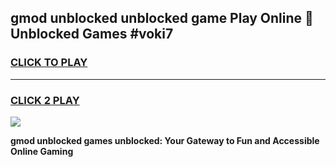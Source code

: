 
## gmod unblocked unblocked game Play Online 👋 Unblocked Games #voki7
<h3>
<a href="https://premium.freeplayer.one?title=gmod_unblocked&ref=21F">CLICK TO PLAY</a></h3>
<hr>

<h3>
<a href="https://premium.freeplayer.one?title=gmod_unblocked&ref=21F">CLICK 2 PLAY</a>
  
</h3>

<a href="https://premium.freeplayer.one?title=gmod_unblocked&ref=21F/"><img src="https://clearcache.store/games.png"></a>


**gmod unblocked games unblocked: Your Gateway to Fun and Accessible Online Gaming**

